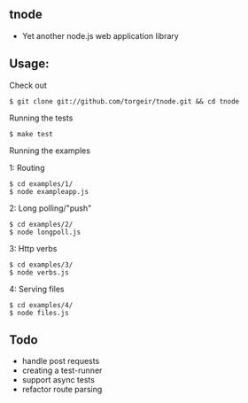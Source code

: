 tnode
-----

- Yet another node.js web application library

Usage:
-----

Check out

    $ git clone git://github.com/torgeir/tnode.git && cd tnode

Running the tests

    $ make test

Running the examples

1: Routing

    $ cd examples/1/	
    $ node exampleapp.js

2: Long polling/"push"

    $ cd examples/2/
    $ node longpoll.js

3: Http verbs

    $ cd examples/3/	
    $ node verbs.js

4: Serving files

    $ cd examples/4/	
    $ node files.js

Todo
-----
- handle post requests
- creating a test-runner
- support async tests
- refactor route parsing

	